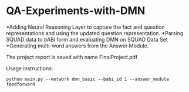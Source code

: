 # QA-Experiments-with-DMN

*Adding Neural Reasoning Layer to capture the fact and question representations and using the updated question representation.
*Parsing SQUAD data to bABi form and evaluating DMN on SQUAD Data Set
*Generating multi-word answers from the Answer Module. 

The project report is saved with name FinalProject.pdf

Usage instructions:

`python main.py --network dmn_basic --babi_id 1 --answer_module feedforward`
